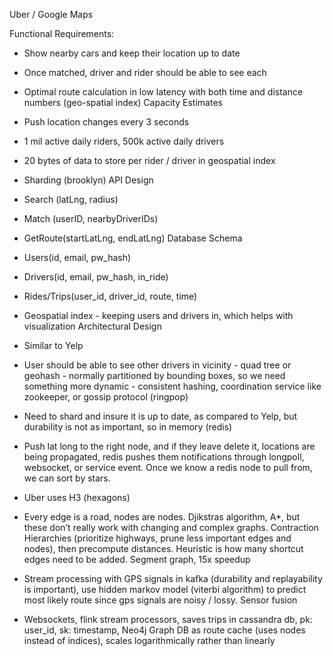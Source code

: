 Uber / Google Maps

Functional Requirements:
- Show nearby cars and keep their location up to date
- Once matched, driver and rider should be able to see each
- Optimal route calculation in low latency with both time and distance numbers
(geo-spatial index)
Capacity Estimates
- Push location changes every 3 seconds
- 1 mil active daily riders, 500k active daily drivers
- 20 bytes of data to store per rider / driver in geospatial index
- Sharding (brooklyn)
API Design
- Search (latLng, radius)
- Match (userID, nearbyDriverIDs)
- GetRoute(startLatLng, endLatLng)
Database Schema
- Users(id, email, pw_hash)
- Drivers(id, email, pw_hash, in_ride)
- Rides/Trips(user_id, driver_id, route, time)
- Geospatial index - keeping users and drivers in, which helps with visualization
Architectural Design
- Similar to Yelp

- User should be able to see other drivers in vicinity - quad tree or geohash - normally
partitioned by bounding boxes, so we need something more dynamic - consistent
hashing, coordination service like zookeeper, or gossip protocol (ringpop)
- Need to shard and insure it is up to date, as compared to Yelp, but durability is not as
important, so in memory (redis)
- Push lat long to the right node, and if they leave delete it, locations are being
propagated, redis pushes them notifications through longpoll, websocket, or service
event. Once we know a redis node to pull from, we can sort by stars.
- Uber uses H3 (hexagons)
- Every edge is a road, nodes are nodes. Djikstras algorithm, A*, but these don’t really
work with changing and complex graphs. Contraction Hierarchies (prioritize highways,
prune less important edges and nodes), then precompute distances. Heuristic is how
many shortcut edges need to be added. Segment graph, 15x speedup
- Stream processing with GPS signals in kafka (durability and replayability is important),
use hidden markov model (viterbi algorithm) to predict most likely route since gps signals
are noisy / lossy. Sensor fusion
- Websockets, flink stream processors, saves trips in cassandra db, pk: user_id, sk:
timestamp, Neo4j Graph DB as route cache (uses nodes instead of indices), scales
logarithmically rather than linearly
